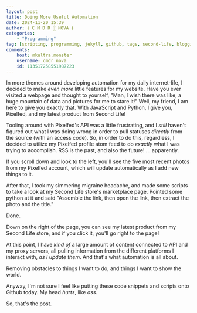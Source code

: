 ```yaml
---
layout: post
title: Doing More Useful Automation
date: 2024-11-20 15:39
author: 𐕣 C M D R ░ NOVA 𐕣
categories:
    - "Programming"
tag: [scripting, programming, jekyll, github, tags, second-life, blogging, pixelfed]
comments:
    host: mkultra.monster
    username: cmdr_nova
    id: 113517258551987223
---
```

In more themes around developing automation for my daily internet-life, I decided to make *even more* little features for my website. Have you ever visited a webpage and thought to yourself, "Man, I wish there was like, a huge mountain of data and pictures for me to stare it!" Well, my friend, I am here to give you exactly that. With JavaScript and Python, I give you, Pixelfed, and my latest product from Second Life!

Tooling around with Pixelfed's API was a little frustrating, and I *still* haven't figured out what I was doing wrong in order to pull statuses *directly* from the source (with an access code). So, in order to do this, regardless, I decided to utilize my Pixelfed profile atom feed to do *exactly* what I was trying to accomplish. RSS is the past, and also the future! ... apparently.

If you scroll down and look to the left, you'll see the five most recent photos from my Pixelfed account, which will update automatically as I add new things to it.

After that, I took my simmering migraine headache, and made some scripts to take a look at my Second Life store's marketplace page. Pointed some python at it and said "Assemble the link, then open the link, then extract the photo and the title."

Done.

Down on the right of the page, you can see my latest product from my Second Life store, and if you click it, you'll go right to the page!

At this point, I have *kind of* a large amount of content connected to API and my proxy servers, all pulling information from the different platforms I interact with, *as I update them*. And that's what automation is all about.

Removing obstacles to things I want to do, and things I want to show the world.

Anyway, I'm not sure I feel like putting these code snippets and scripts onto Github today. My head *hurts*, like *ass*.

So, that's the post.